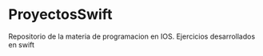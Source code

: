 # ProyectosSwift
Repositorio de la materia de programacion en IOS. Ejercicios desarrollados en swift
